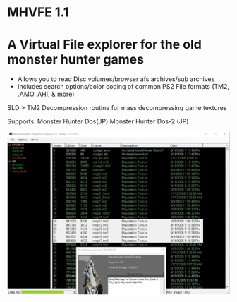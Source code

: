 # MHVFE 1.1




# A Virtual File explorer for the old monster hunter games
- Allows you to read Disc volumes/browser afs archives/sub archives 
- includes search options/color coding of common PS2 File formats
(TM2, .AMO. AHI, & more)

SLD > TM2 Decompression routine for mass decompressing game textures


Supports:
Monster Hunter Dos(JP)
Monster Hunter Dos-2 (JP)

![Screenshot](preview.png)



